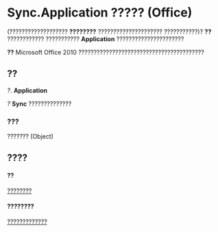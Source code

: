 
# Sync.Application ????? (Office)

(??????????????????? **????????** ????????????????????? ???????????)? **??** ???????????? ??????????? **Application** ??????????????????????


 **??**  Microsoft Office 2010 ?????????????????????????????????????????


## ??

 _?_. **Application**

 _?_ **Sync** ??????????????


### ???

??????? (Object)


## ????


#### ??


[????????](1cb049a0-a803-969a-7923-15ddb8da8f3b.md)
#### ????????


[?????????????](http://msdn.microsoft.com/library/748726bd-83de-425a-5af8-177c34e3a013%28Office.15%29.aspx)